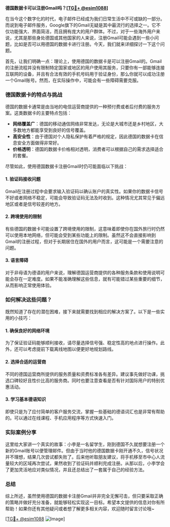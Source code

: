 **德国数据卡可以注册Gmail吗？[[TG💪+ @esim1088](https://t.me/s/esim1088)]**

在当今这个数字化的时代，电子邮件已经成为我们日常生活中不可或缺的一部分。而说到电子邮件服务，Google旗下的Gmail无疑是其中最流行的选择之一。它不仅功能强大、界面简洁，而且拥有庞大的用户群体。不过，对于一些海外用户来说，尤其是那些身处德国或其他国家的人来说，注册Gmail可能会遇到一些小问题，比如是否可以用德国的数据卡进行注册。今天，我们就来详细探讨一下这个问题。

首先，让我们明确一点：理论上，使用德国的数据卡是可以注册Gmail的。Gmail的注册流程并没有限制特定国家或地区的用户使用其服务，只要你有一部能够连接互联网的设备，并且有合法有效的手机号码用于验证身份，那么你就可以成功注册一个Gmail账号。然而，在实际操作中，可能会有一些障碍需要克服。

### 德国数据卡的特点与挑战

德国的数据卡通常是由当地的电信运营商提供的一种预付费或者后付费的服务方案。这类数据卡的主要特点包括：

- **网络覆盖广**：德国的移动通信网络非常发达，无论是大城市还是乡村地区，大多数地方都能享受到良好的信号覆盖。
- **高安全性**：由于德国对个人隐私保护有着严格的规定，因此德国的数据卡在信息安全方面做得非常好。
- **价格透明**：德国的数据卡价格相对透明，消费者可以根据自己的需求选择适合的套餐。

尽管如此，使用德国数据卡注册Gmail时仍可能面临以下挑战：

#### 1. 验证码接收问题
Gmail在注册过程中会要求输入验证码以确认账户的真实性。如果你的数据卡信号不好或者网络不稳定，可能会导致验证码无法及时收到。这种情况尤其常见于偏远地区或者是信号较差的地方。

#### 2. 跨境使用的限制
有些德国的数据卡可能设置了跨境使用的限制，这意味着即使你在国外旅行时仍然可以使用本地网络，但可能会受到某些功能上的限制。虽然这不会直接影响到Gmail的注册过程，但对于长期居住在国外的用户而言，这可能是一个需要注意的问题。

#### 3. 语言障碍
对于非母语为德语的用户来说，理解德国运营商提供的各种服务条款和使用说明可能会存在一定难度。如果不能准确理解这些信息，就有可能错过某些重要的细节，从而影响正常使用体验。

### 如何解决这些问题？

既然知道了存在的潜在困难，接下来就需要找到相应的解决方案了。以下是一些实用的小技巧：

#### 1. 确保良好的网络环境
为了保证验证码能够顺利接收，请尽量选择信号强、稳定性高的地点进行操作。此外，还可以考虑提前下载离线地图以便更好地规划路线。

#### 2. 选择合适的运营商
不同的德国运营商所提供的服务质量和资费标准各有差异。建议事先做好功课，挑选口碑较好且性价比高的服务商。同时也要注意查看是否有针对国际用户的特别优惠活动。

#### 3. 学习基本德语知识
即使只是为了应付简单的客户服务交流，掌握一些基础的德语词汇也是非常有帮助的。可以通过在线课程、手机应用程序等方式快速入门。

### 实际案例分享

这里给大家讲一个真实的故事：小李是一名留学生，刚到德国不久就想要注册一个新的Gmail账号以便管理邮件。但由于当时他的德国数据卡刚开通不久，信号状况并不理想，结果几次尝试都失败了。后来他听取朋友建议，将手机移至市中心人流量较大的区域再次尝试，果然收到了验证码并顺利完成注册。从那以后，小李学会了更加灵活地应对类似情况，并且还总结出了一套属于自己的经验方法。

### 总结

综上所述，虽然使用德国的数据卡注册Gmail并非完全无懈可击，但只要采取正确的策略并做好充分准备，就能够轻松实现这一目标。希望本文提供的信息对你有所帮助！如果你还有其他疑问或者想了解更多相关内容，欢迎随时留言讨论哦~

[[TG💪+ @esim1088](https://t.me/s/esim1088) ![Image](https://i.postimg.cc/4NQfJmqS/Snipaste-2025-05-13-00-14-12.png)]